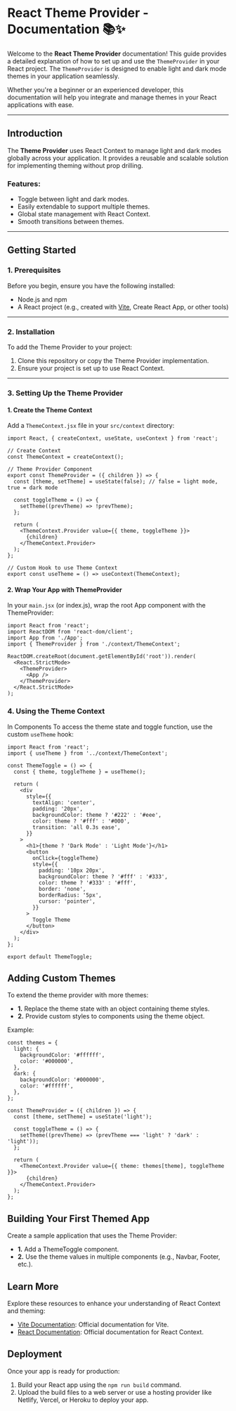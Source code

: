 # React Theme Provider - Documentation 📚✨

Welcome to the **React Theme Provider** documentation! This guide provides a detailed explanation of how to set up and use the `ThemeProvider` in your React project. The `ThemeProvider` is designed to enable light and dark mode themes in your application seamlessly.

Whether you're a beginner or an experienced developer, this documentation will help you integrate and manage themes in your React applications with ease.

---

## **Introduction**

The **Theme Provider** uses React Context to manage light and dark modes globally across your application. It provides a reusable and scalable solution for implementing theming without prop drilling.

### **Features**:
- Toggle between light and dark modes.
- Easily extendable to support multiple themes.
- Global state management with React Context.
- Smooth transitions between themes.

---

## **Getting Started**

### **1. Prerequisites**
Before you begin, ensure you have the following installed:
- Node.js and npm
- A React project (e.g., created with [Vite](https://vitejs.dev/), Create React App, or other tools)

---

### **2. Installation**

To add the Theme Provider to your project:
1. Clone this repository or copy the Theme Provider implementation.
2. Ensure your project is set up to use React Context.

---

### **3. Setting Up the Theme Provider**

#### **1. Create the Theme Context**
Add a `ThemeContext.jsx` file in your `src/context` directory:

```
import React, { createContext, useState, useContext } from 'react';

// Create Context
const ThemeContext = createContext();

// Theme Provider Component
export const ThemeProvider = ({ children }) => {
  const [theme, setTheme] = useState(false); // false = light mode, true = dark mode

  const toggleTheme = () => {
    setTheme((prevTheme) => !prevTheme);
  };

  return (
    <ThemeContext.Provider value={{ theme, toggleTheme }}>
      {children}
    </ThemeContext.Provider>
  );
};

// Custom Hook to use Theme Context
export const useTheme = () => useContext(ThemeContext);
```

#### **2. Wrap Your App with ThemeProvider**
In your `main.jsx` (or index.js), wrap the root App component with the ThemeProvider:

```
import React from 'react';
import ReactDOM from 'react-dom/client';
import App from './App';
import { ThemeProvider } from './context/ThemeContext';

ReactDOM.createRoot(document.getElementById('root')).render(
  <React.StrictMode>
    <ThemeProvider>
      <App />
    </ThemeProvider>
  </React.StrictMode>
);
```

### **4. Using the Theme Context**
In Components
To access the theme state and toggle function, use the custom `useTheme` hook:
```
import React from 'react';
import { useTheme } from '../context/ThemeContext';

const ThemeToggle = () => {
  const { theme, toggleTheme } = useTheme();

  return (
    <div
      style={{
        textAlign: 'center',
        padding: '20px',
        backgroundColor: theme ? '#222' : '#eee',
        color: theme ? '#fff' : '#000',
        transition: 'all 0.3s ease',
      }}
    >
      <h1>{theme ? 'Dark Mode' : 'Light Mode'}</h1>
      <button
        onClick={toggleTheme}
        style={{
          padding: '10px 20px',
          backgroundColor: theme ? '#fff' : '#333',
          color: theme ? '#333' : '#fff',
          border: 'none',
          borderRadius: '5px',
          cursor: 'pointer',
        }}
      >
        Toggle Theme
      </button>
    </div>
  );
};

export default ThemeToggle;
```

## **Adding Custom Themes**
To extend the theme provider with more themes:

 - **1.** Replace the theme state with an object containing theme styles.
 - **2.** Provide custom styles to components using the theme object.

Example:

```
const themes = {
  light: {
    backgroundColor: '#ffffff',
    color: '#000000',
  },
  dark: {
    backgroundColor: '#000000',
    color: '#ffffff',
  },
};

const ThemeProvider = ({ children }) => {
  const [theme, setTheme] = useState('light');

  const toggleTheme = () => {
    setTheme((prevTheme) => (prevTheme === 'light' ? 'dark' : 'light'));
  };

  return (
    <ThemeContext.Provider value={{ theme: themes[theme], toggleTheme }}>
      {children}
    </ThemeContext.Provider>
  );
};
```

## **Building Your First Themed App**
Create a sample application that uses the Theme Provider:

 - **1.** Add a ThemeToggle component.
 - **2.** Use the theme values in multiple components (e.g., Navbar, Footer, etc.).

## **Learn More**
Explore these resources to enhance your understanding of React Context and theming:

- [Vite Documentation](https://vitejs.dev/): Official documentation for Vite.
- [React Documentation](https://legacy.reactjs.org/docs/context.html): Official documentation for React Context.

## **Deployment**
Once your app is ready for production:

1. Build your React app using the `npm run build` command.
2. Upload the build files to a web server or use a hosting provider like Netlify, Vercel, or Heroku to deploy your app.
